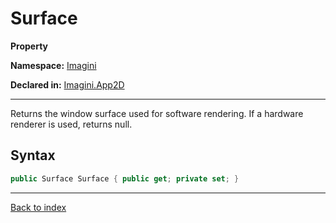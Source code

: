 # Surface

**Property**

**Namespace:** [Imagini](Imagini.md)

**Declared in:** [Imagini.App2D](Imagini.App2D.md)

------



Returns the window surface used for software rendering.
If a hardware renderer is used, returns null.


## Syntax

```csharp
public Surface Surface { public get; private set; }
```

------

[Back to index](index.md)